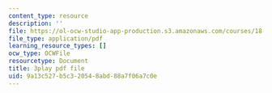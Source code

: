 ```yaml
---
content_type: resource
description: ''
file: https://ol-ocw-studio-app-production.s3.amazonaws.com/courses/18-03sc-differential-equations-fall-2011/9a13c527b5c320548abd88a7f06a7c0e_R_8beV_gXHc.pdf
file_type: application/pdf
learning_resource_types: []
ocw_type: OCWFile
resourcetype: Document
title: 3play pdf file
uid: 9a13c527-b5c3-2054-8abd-88a7f06a7c0e
---
```

